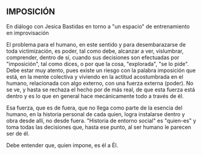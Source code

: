 ## IMPOSICIÓN

En diálogo con Jesica Bastidas en torno a "un espacio" de entrenamiento en improvisación

El problema para el humano, en este sentido y para desembarazarse de toda victimización, es poder, tal como debe, alcanzar a ver, vislumbrar, comprender, dentro de sí, cuando sus decisiones son efectuadas por "imposición", tal como dices, o por que la cosa, "explorada", "se lo pide". Debe estar muy atento, pues existe un riesgo con la palabra imposición que está, en la mente colectiva y viviendo en la actitud acostumbrada en el humano, relacionada con algo externo, con una fuerza externa (poder). No se ve, y hasta se rechaza el hecho por de más real, de que esta fuerza está dentro y es lo que en general hace mecánicamente todo a través de él.

Esa fuerza, que es de fuera, que no llega como parte de la esencia del humano, en la historia personal de cada quien, logra instalarse dentro y obra desde allí, no desde fuera.
"Historia de entorno social" es "quien-es" y toma todas las decisiones que, hasta ese punto, al ser humano le parecen ser de él.

Debe entender que, quien impone, es él a Él.